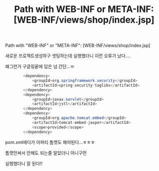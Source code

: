 ﻿---
title: "Path with WEB-INF or META-INF: [WEB-INF/views/shop/index.jsp] "
categories: error
comments: true
---

Path with "WEB-INF" or "META-INF": [WEB-INF/views/shop/index.jsp]

새로운 프로젝트생성하구 셋팅하는데 실행했더니 이런 오류가 났다....

왜그런가 구글링끝에 답은 넘 간단...ㅠ

```java
		<dependency>
			<groupId>org.springframework.security</groupId>
			<artifactId>spring-security-taglibs</artifactId>
		</dependency>
		<dependency>
			<groupId>javax.servlet</groupId>
			<artifactId>jstl</artifactId>
		</dependency>
		<dependency>
			<groupId>org.apache.tomcat.embed</groupId>
			<artifactId>tomcat-embed-jasper</artifactId>
			<scope>provided</scope>
		</dependency>
```

pom.xml에다가 아파티 톰켓도 해야된다...ㅎㅎㅎ 

톰캣안써서 안해도 되는줄 알았더니 아니구먼 

실행했더니 잘 된다!! 

